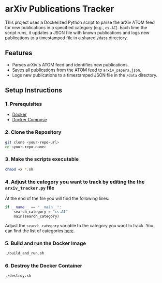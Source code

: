 # arXiv Publications Tracker

This project uses a Dockerized Python script to parse the arXiv ATOM feed for new publications in a specified category (e.g., `cs.AI`). Each time the script runs, it updates a JSON file with known publications and logs new publications to a timestamped file in a shared `/data` directory.

## Features
- Parses arXiv's ATOM feed and identifies new publications.
- Saves all publications from the ATOM feed to `arxiv_papers.json`.
- Logs new publications to a timestamped JSON file in the `/data` directory.

## Setup Instructions

### 1. Prerequisites

- [Docker](https://docs.docker.com/get-docker/)
- [Docker Compose](https://docs.docker.com/compose/install/)

### 2. Clone the Repository

```bash
git clone <your-repo-url>
cd <your-repo-name>
```
### 3. Make the scripts executable

```bash
chmod +x *.sh
```
### 4. Adjust the category you want to track by editing the the `arxiv_tracker.py` file

At the end of the file you will find the following lines:
```python
if __name__ == "__main__":
    search_category = "cs.AI"
    main(search_category)
```
Adjust the `search_category` variable to the category you want to track. You can find the list of categories [here](https://arxiv.org/category_taxonomy).

### 5. Build and run the Docker Image

```bash
./build_and_run.sh
```

### 6. Destroy the Docker Container

```bash
./destroy.sh
``` 




